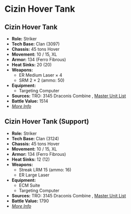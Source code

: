 # Cizin Hover Tank 

## Cizin Hover Tank 

- **Role:** Striker 
- **Tech Base:** Clan (3097) 
- **Chassis:** 45 tons Hover 
- **Movement:** 10 / 15, XL 
- **Armor:** 134 (Ferro Fibrous) 
- **Heat Sinks:** 20 (20) 
- **Weapons:** 
  - ER Medium Laser × 4 
  - SRM 2 × 2 (ammo: 50) 
- **Equipment:** 
  - Targeting Computer 
- **Sources:** TRO: 3145 Draconis Combine , [Master Unit List](http://masterunitlist.info/Unit/Details/6380) 
- **Battle Value:** 1514 
- [*More Info*](cizin_hover_tank/cizin_hover_tank.md) 

## Cizin Hover Tank (Support) 

- **Role:** Striker 
- **Tech Base:** Clan (3124) 
- **Chassis:** 45 tons Hover 
- **Movement:** 10 / 15, XL 
- **Armor:** 134 (Ferro Fibrous) 
- **Heat Sinks:** 12 (12) 
- **Weapons:** 
  - Streak LRM 15 (ammo: 16) 
  - ER Large Laser 
- **Equipment:** 
  - ECM Suite 
  - Targeting Computer 
- **Sources:** TRO: 3145 Draconis Combine , [Master Unit List](http://masterunitlist.info/Unit/Details/6381) 
- **Battle Value:** 1790 
- [*More Info*](cizin_hover_tank/cizin_hover_tank_support.md) 

